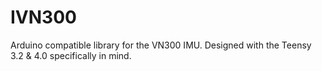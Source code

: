 # IVN300
Arduino compatible library for the VN300 IMU.  Designed with the Teensy 3.2 &amp; 4.0 specifically in mind.
